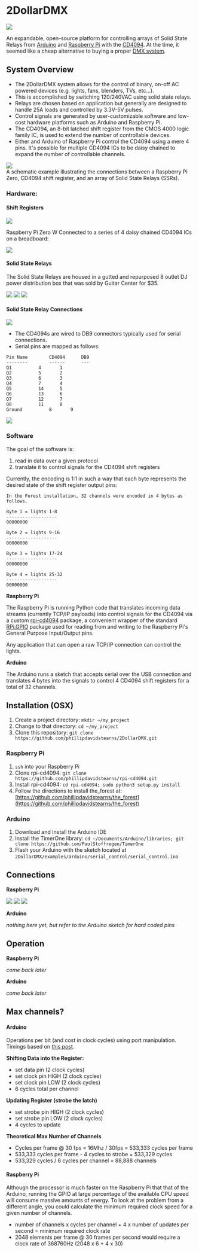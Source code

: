 # 2DollarDMX

![](images/the_forest.gif)

An expandable, open-source platform for controlling arrays of Solid State Relays from [Arduino](https://www.arduino.cc/) and [Raspberry Pi](https://www.raspberrypi.org/) with the [CD4094](https://www.alldatasheet.com/datasheet-pdf/pdf/26896/TI/CD4094.html). At the time, it seemed like a cheap alternative to buying a proper [DMX system](https://en.wikipedia.org/wiki/DMX512).

## System Overview

* The 2DollarDMX system allows for the control of binary, on-off AC powered devices (e.g. lights, fans, blenders, TVs, etc...).
* This is accomplished by switching 120/240VAC using solid state relays.
* Relays are chosen based on application but generally are designed to handle 25A loads and controlled by 3.3V-5V pulses.
* Control signals are generated by user-customizable software and low-cost hardware platforms such as Arduino and Raspberry Pi.
* The CD4094, an 8-bit latched shift register from the CMOS 4000 logic family IC, is used to extend the number of controllable devices.
* Either and Arduino of Raspberry Pi control the CD4094 using a mere 4 pins. It's possible for multiple CD4094 ICs to be daisy chained to expand the number of controllable channels.

![](images/raspberry_pi_zero_schem.png)<br>
A schematic example illustrating the connections between a Raspberry Pi Zero, CD4094 shift register, and an array of Solid State Relays (SSRs).

### Hardware:


#### Shift Registers

![](images/2DollarDMX-3107.jpg)

Raspberry Pi Zero W Connected to a series of 4 daisy chained CD4094 ICs on a breadboard:

![](images/2DollarDMX-3112.jpg)

#### Solid State Relays

The Solid State Relays are housed in a gutted and repurposed 8 outlet DJ power distribution box that was sold by Guitar Center for $35.

![](images/2DollarDMX-3117.jpg)
![](images/2DollarDMX-3118.jpg)
![](images/2DollarDMX-3119.jpg)

#### Solid State Relay Connections

![](images/2DollarDMX-3115.jpg)

* The CD4094s are wired to DB9 connectors typically used for serial connections.
* Serial pins are mapped as follows:

```
Pin Name		CD4094  	DB9
--------		------  	---
Q1			4		1
Q2			5		2
Q3			6		3
Q4			7		4
Q5			14		5
Q6			13		6
Q7			12		7
Q8			11		8
Ground			8		9

``` 
![](images/2DollarDMX-3114.jpg)

### Software

The goal of the software is:

1. read in data over a given protocol
1. translate it to control signals for the CD4094 shift registers

Currently, the encoding is 1:1 in such a way that each byte represents the desired state of the shift register output pins:

```
In the Forest installation, 32 channels were encoded in 4 bytes as follows.

Byte 1 = lights 1-8
-------------------
00000000

Byte 2 = lights 9-16
-------------------
00000000

Byte 3 = lights 17-24
-------------------
00000000

Byte 4 = lights 25-32
-------------------
00000000
```

**Raspberry Pi**

The Raspberry Pi is running Python code that translates incoming data streams (currently TCP/IP payloads) into control signals for the CD4094 via a custom [rpi-cd4094](https://github.com/phillipdavidstearns/rpi-cd4094.git) package, a convenient wrapper of the standard [RPi.GPIO](https://pypi.org/project/RPi.GPIO/) package used for reading from and writing to the Raspberry Pi's General Purpose Input/Output pins.

Any application that can open a raw TCP/IP connection can control the lights.

**Arduino**

The Arduino runs a sketch that accepts serial over the USB connection and translates 4 bytes into the signals to control 4 CD4094 shift registers for a total of 32 channels.

## Installation (OSX)

1. Create a project directory: `mkdir ~/my_project`
1. Change to that directory: `cd ~/my_project`
1. Clone this repository: `git clone https://github.com/phillipdavidstearns/2DollarDMX.git` 

### Raspberry Pi

1. `ssh` into your Raspberry Pi
1. Clone rpi-cd4094: `git clone https://github.com/phillipdavidstearns/rpi-cd4094.git`
1. Install rpi-cd4094: `cd rpi-cd4094; sudo python3 setup.py install`
1. Follow the directions to install the_forest at: [https://github.com/phillipdavidstearns/the_forest](https://github.com/phillipdavidstearns/the_forest)

### Arduino

1. Download and Install the Arduino IDE
1. Install the TimerOne library: `cd ~/Documents/Arduino/libraries; git clone https://github.com/PaulStoffregen/TimerOne`
1. Flash your Arduino with the sketch located at `2DollarDMX/examples/arduino/serial_control/serial_control.ino`

## Connections

**Raspberry Pi**

![](images/2DollarDMX-3109.jpg)
![](images/2DollarDMX-3110.jpg)
![](images/2DollarDMX-3111.jpg)

**Arduino**

*nothing here yet, but refer to the Arduino sketch for hard coded pins*

## Operation

**Raspberry Pi**

*come back later*

**Arduino**

*come back later*

## Max channels?

#### Arduino

Operations per bit (and cost in clock cycles) using port manipulation. Timings based on [this post](https://timodenk.com/blog/port-manipulation-and-arduino-digitalwrite-performance/).

**Shifting Data into the Register:**

* set data pin (2 clock cycles)
* set clock pin HIGH (2 clock cycles)
* set clock pin LOW (2 clock cycles)
* 6 cycles total per channel

**Updating Register (strobe the latch)**

* set strobe pin HIGH (2 clock cycles)
* set strobe pin LOW (2 clock cycles)
* 4 cycles to update

**Theoretical Max Number of Channels**

* Cycles per frame @ 30 fps = 16Mhz / 30fps = 533,333 cycles per frame
* 533,333 cycles per frame - 4 cycles to strobe = 533,329 cycles
* 533,329 cycles / 6 cycles per channel = 88,888 channels

#### Raspberry Pi

Although the processor is much faster on the Raspberry Pi that that of the Arduino, running the GPIO at large percentage of the available CPU speed will consume massive amounts of energy. To look at the problem from a different angle, you could calculate the minimum required clock speed for a given number of channels.

* number of channels x cycles per channel + 4 x number of updates per second = minimum required clock rate
* 2048 elements per frame @ 30 frames per second would require a clock rate of 368760Hz (2048 x 6 + 4 x 30)
